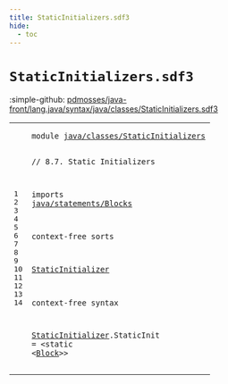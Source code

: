 ```yaml
---
title: StaticInitializers.sdf3
hide:
  - toc
---
```


# `StaticInitializers.sdf3`

:simple-github: [pdmosses/java-front/lang.java/syntax/java/classes/StaticInitializers.sdf3]

[pdmosses/java-front/lang.java/syntax/java/classes/StaticInitializers.sdf3]: https://github.com/pdmosses/java-front/blob/master/lang.java/syntax/java/classes/StaticInitializers.sdf3 "The source file on GitHub"

<div class="sdf3"><table class="highlighttable"><tbody><tr><td class="linenos"><div class="linenodiv"><pre><span></span>1
2
3
4
5
6
7
8
9
10
11
12
13
14
</pre></div></td>
<td class="code"><pre><code><span class="keyword">module</span> <a href="../Main.sdf3#java/classes/StaticInitializers_227_258" id="java/classes/StaticInitializers_7_38" title="Referenced at ../Main.sdf3 line 11">java/classes/StaticInitializers</a>

<span class="layout">// 8.7. Static Initializers</span>

<span class="keyword">imports</span>
  <a href="../../statements/Blocks.sdf3#java/statements/Blocks_7_29" id="java/statements/Blocks_79_101" title="Defined at ../../statements/Blocks.sdf3 line 1">java/statements/Blocks</a>
  
<span class="keyword">context-free sorts</span>

  <a href="../ClassDeclarations.sdf3#StaticInitializer_1551_1568" id="StaticInitializer_127_144" title="Referenced at ../ClassDeclarations.sdf3 line 60">StaticInitializer</a>

<span class="keyword">context-free syntax</span>
  
  <a href="../ClassDeclarations.sdf3#StaticInitializer_1551_1568" id="StaticInitializer_171_188" title="Referenced at ../ClassDeclarations.sdf3 line 60">StaticInitializer</a>.<span class="cons_Constructor"><span id="StaticInit_189_199" title="Not referenced locally, nor via imports">StaticInit</span></span> = &lt;<span class="cons_String">static</span> &lt;<a href="../../statements/Blocks.sdf3#Block_185_190" id="Block_211_216" title="Defined at ../../statements/Blocks.sdf3 line 12, 17">Block</a>&gt;&gt;
</code></pre></td></tr></tbody></table></div>
